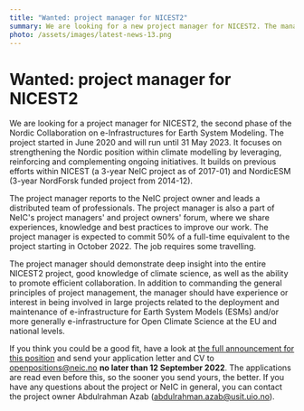```yaml
---
title: "Wanted: project manager for NICEST2"
summary: We are looking for a new project manager for NICEST2. The manager should demonstrate deep insight into the entire NICEST2 project, good knowledge of climate science, as well as the ability to promote efficient collaboration. Deadline for applications is 12 September.
photo: /assets/images/latest-news-13.png
---
```


Wanted: project manager for NICEST2
===========================

We are looking for a project manager for NICEST2, the second phase of the Nordic Collaboration on e-Infrastructures for Earth System Modeling. The project started in June 2020 and will run until 31 May 2023. It focuses on strengthening the Nordic position within climate modelling by leveraging, reinforcing and complementing ongoing initiatives. It builds on previous efforts within NICEST (a 3-year NeIC project as of 2017-01) and NordicESM (3-year NordForsk funded project from 2014-12).

The project manager reports to the NeIC project owner and leads a distributed team of professionals. The project manager is also a part of NeIC's project managers' and project owners' forum, where we share experiences, knowledge and best practices to improve our work. The project manager is expected to commit 50% of a full-time equivalent to the project starting in October 2022. The job requires some travelling. 

The project manager should demonstrate deep insight into the entire NICEST2 project, good knowledge of climate science, as well as the ability to promote efficient collaboration. In addition to commanding the general principles of project management, the manager should have experience or interest in being involved in large projects related to the deployment and maintenance of e-infrastructure for Earth System Models (ESMs) and/or more generally e-infrastructure for Open Climate Science at the EU and national levels.

If you think you could be a good fit, have a look at [the full announcement for this position](https://wiki.neic.no/w/ext/img_auth.php/2/25/220800-NICEST2-PM-position-announcement.pdf) and send your application letter and CV to openpositions@neic.no **no later than 12 September 2022**. The applications are read even before this, so the sooner you send yours, the better. If you have any questions about the project or NeIC in general, you can contact the project owner Abdulrahman Azab (abdulrahman.azab@usit.uio.no). 